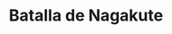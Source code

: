 ﻿---
title: "Batalla de Nagakute"
permalink: periodes_287.html
layout: periode
dataInici: 1582-05-17
sidebar: periodes
pares:
  - 177:
    title: "Período Azuchi-Momoyama"
    dataInici: "(1568)"
    dataFi: "(1603)"

fills:
jocsPrincipals:
jocsEscenaris:
jocsEpoca:
  - title: "RAN"
    bggId: 21947
    escenari: "Nagakute"

jocsEpocaEscenaris:
---
